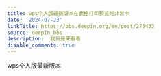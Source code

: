 ```yaml
---
title: wps个人版最新版本在表格打印预览时非常卡
date: '2024-07-23'
linkTitle: https://bbs.deepin.org/en/post/275433
source: deepin_bbs
description:  我只是来看看 
disable_comments: true
---
```

wps个人版最新版本
